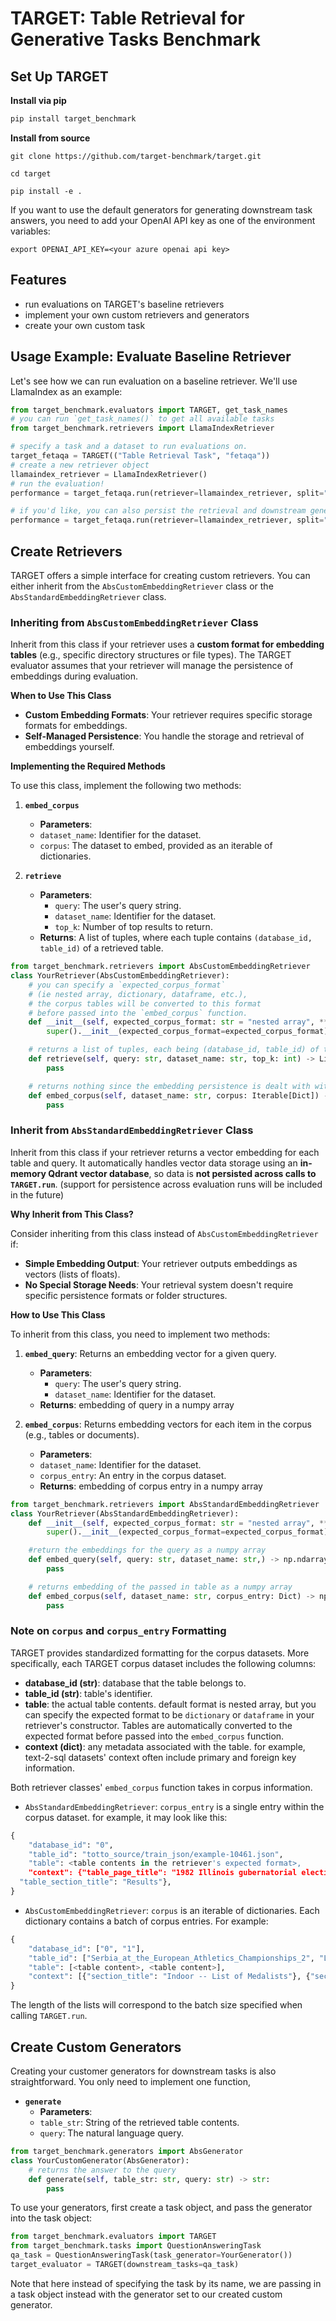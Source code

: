 # TARGET: Table Retrieval for Generative Tasks Benchmark

## Set Up TARGET

**Install via pip**

```python
pip install target_benchmark
```

**Install from source**

```shell
git clone https://github.com/target-benchmark/target.git

cd target

pip install -e .
```

If you want to use the default generators for generating downstream task answers, you need to add your OpenAI API key as one of the environment variables:

```shell
export OPENAI_API_KEY=<your azure openai api key>
```

## Features
- run evaluations on TARGET's baseline retrievers
- implement your own custom retrievers and generators
- create your own custom task

## Usage Example: Evaluate Baseline Retriever

Let's see how we can run evaluation on a baseline retriever. We'll use LlamaIndex as an example:

```python
from target_benchmark.evaluators import TARGET, get_task_names
# you can run `get_task_names()` to get all available tasks
from target_benchmark.retrievers import LlamaIndexRetriever

# specify a task and a dataset to run evaluations on.
target_fetaqa = TARGET(("Table Retrieval Task", "fetaqa"))
# create a new retriever object
llamaindex_retriever = LlamaIndexRetriever()
# run the evaluation!
performance = target_fetaqa.run(retriever=llamaindex_retriever, split="test", top_k=10)

# if you'd like, you can also persist the retrieval and downstream generation results
performance = target_fetaqa.run(retriever=llamaindex_retriever, split="test", top_k=10, retrieval_results_file="./retrieval.jsonl", downstream_results_file="./downstream.jsonl")
```

## Create Retrievers

TARGET offers a simple interface for creating custom retrievers. You can either inherit from the `AbsCustomEmbeddingRetriever` class or the `AbsStandardEmbeddingRetriever` class.

### Inheriting from `AbsCustomEmbeddingRetriever` Class

Inherit from this class if your retriever uses a **custom format for embedding tables** (e.g., specific directory structures or file types). The TARGET evaluator assumes that your retriever will manage the persistence of embeddings during evaluation.

**When to Use This Class**

- **Custom Embedding Formats**: Your retriever requires specific storage formats for embeddings.
- **Self-Managed Persistence**: You handle the storage and retrieval of embeddings yourself.

**Implementing the Required Methods**

To use this class, implement the following two methods:

1. **`embed_corpus`**
	- **Parameters**:
     - `dataset_name`: Identifier for the dataset.
     - `corpus`: The dataset to embed, provided as an iterable of dictionaries.

2. **`retrieve`**
   - **Parameters**:
     - `query`: The user's query string.
     - `dataset_name`: Identifier for the dataset.
     - `top_k`: Number of top results to return.
   - **Returns**: A list of tuples, where each tuple contains `(database_id, table_id)` of a retrieved table.

```python
from target_benchmark.retrievers import AbsCustomEmbeddingRetriever
class YourRetriever(AbsCustomEmbeddingRetriever):
    # you can specify a `expected_corpus_format`
    # (ie nested array, dictionary, dataframe, etc.),
    # the corpus tables will be converted to this format
    # before passed into the `embed_corpus` function.
    def __init__(self, expected_corpus_format: str = "nested array", **kwargs):
        super().__init__(expected_corpus_format=expected_corpus_format)

    # returns a list of tuples, each being (database_id, table_id) of the retrieved table
    def retrieve(self, query: str, dataset_name: str, top_k: int) -> List[Tuple]:
        pass

    # returns nothing since the embedding persistence is dealt with within this function.
    def embed_corpus(self, dataset_name: str, corpus: Iterable[Dict]) -> None:
        pass
```


### Inherit from `AbsStandardEmbeddingRetriever` Class
Inherit from this class if your retriever returns a vector embedding for each table and query. It automatically handles vector data storage using an **in-memory Qdrant vector database**, so data is **not persisted across calls to `TARGET.run`**. (support for persistence across evaluation runs will be included in the future)

**Why Inherit from This Class?**

Consider inheriting from this class instead of `AbsCustomEmbeddingRetriever` if:

- **Simple Embedding Output**: Your retriever outputs embeddings as vectors (lists of floats).
- **No Special Storage Needs**: Your retrieval system doesn't require specific persistence formats or folder structures.

**How to Use This Class**

To inherit from this class, you need to implement two methods:

1. **`embed_query`**: Returns an embedding vector for a given query.
   - **Parameters**:
     - `query`: The user's query string.
     - `dataset_name`: Identifier for the dataset.
   - **Returns**: embedding of query in a numpy array

2. **`embed_corpus`**: Returns embedding vectors for each item in the corpus (e.g., tables or documents).
	- **Parameters**:
     - `dataset_name`: Identifier for the dataset.
     - `corpus_entry`: An entry in the corpus dataset.
    - **Returns**: embedding of corpus entry in a numpy array

```python
from target_benchmark.retrievers import AbsStandardEmbeddingRetriever
class YourRetriever(AbsStandardEmbeddingRetriever):
    def __init__(self, expected_corpus_format: str = "nested array", **kwargs):
        super().__init__(expected_corpus_format=expected_corpus_format)

    #return the embeddings for the query as a numpy array
    def embed_query(self, query: str, dataset_name: str,) -> np.ndarray:
        pass

    # returns embedding of the passed in table as a numpy array
    def embed_corpus(self, dataset_name: str, corpus_entry: Dict) -> np.ndarray:
        pass
```

### Note on `corpus` and `corpus_entry` Formatting

TARGET provides standardized formatting for the corpus datasets. More specifically, each TARGET corpus dataset includes the following columns:
- **database_id (str)**: database that the table belongs to.
- **table_id (str)**: table's identifier.
- **table**: the actual table contents. default format is nested array, but you can specify the expected format to be `dictionary` or `dataframe` in your retriever's constructor. Tables are automatically converted to the expected format before passed into the `embed_corpus` function.
- **context (dict)**: any metadata associated with the table. for example, text-2-sql datasets' context often include primary and foreign key information.


Both retriever classes' `embed_corpus` function takes in corpus information.
- `AbsStandardEmbeddingRetriever`: `corpus_entry` is a single entry within the corpus dataset. for example, it may look like this:
```python
{
    "database_id": "0",
    "table_id": "totto_source/train_json/example-10461.json",
    "table": <table contents in the retriever's expected format>,
    "context": {"table_page_title": "1982 Illinois gubernatorial election",
  "table_section_title": "Results"},
}
```
- `AbsCustomEmbeddingRetriever`: `corpus` is an iterable of dictionaries. Each dictionary contains a batch of corpus entries. For example:
```python
{
    "database_id": ["0", "1"],
    "table_id": ["Serbia_at_the_European_Athletics_Championships_2", "List_of_University_of_Texas_at_Austin_alumni_20"],
    "table": [<table content>, <table content>],
    "context": [{"section_title": "Indoor -- List of Medalists"}, {"section_title": "Literature , writing , and translation"}],
}
```
The length of the lists will correspond to the batch size specified when calling `TARGET.run`.

## Create Custom Generators

Creating your customer generators for downstream tasks is also straightforward. You only need to implement one function,
- **`generate`**
	- **Parameters**:
     - `table_str`: String of the retrieved table contents.
     - `query`: The natural language query.


```python
from target_benchmark.generators import AbsGenerator
class YourCustomGenerator(AbsGenerator):
    # returns the answer to the query
    def generate(self, table_str: str, query: str) -> str:
        pass
```

To use your generators, first create a task object, and pass the generator into the task object:

```python
from target_benchmark.evaluators import TARGET
from target_benchmark.tasks import QuestionAnsweringTask
qa_task = QuestionAnsweringTask(task_generator=YourGenerator())
target_evaluator = TARGET(downstream_tasks=qa_task)
```
Note that here instead of specifying the task by its name, we are passing in a task object instead with the generator set to our created custom generator.
